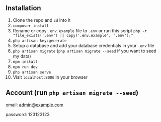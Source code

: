 ## Installation

1. Clone the repo and `cd` into it
2. `composer install`
3. Rename or copy `.env.example` file to `.env` or run this script `php -r "file_exists('.env') || copy('.env.example', '.env');"`
4. `php artisan key:generate`
5. Setup a database and add your database credentials in your `.env` file
6. `php artisan migrate` (`php artisan migrate --seed` if you want to seed my data)
7. `npm install`
8. `npm run dev`
9. `php artisan serve`
10. Visit `localhost:8000` in your browser

## Account (run `php artisan migrate --seed`)
email: admin@example.com

password: 123123123
